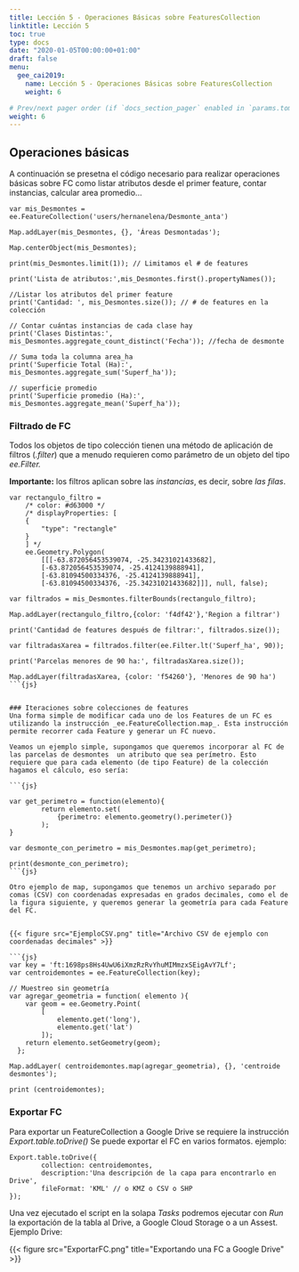```yaml
---
title: Lección 5 - Operaciones Básicas sobre FeaturesCollection
linktitle: Lección 5 
toc: true
type: docs
date: "2020-01-05T00:00:00+01:00"
draft: false
menu:
  gee_cai2019:
    name: Lección 5 - Operaciones Básicas sobre FeaturesCollection
    weight: 6

# Prev/next pager order (if `docs_section_pager` enabled in `params.toml`)
weight: 6
---
```



## Operaciones básicas 

A continuación se presetna el código necesario para realizar operaciones básicas sobre FC como listar atributos desde el primer feature, contar instancias, calcular area promedio...

```{js}
var mis_Desmontes = ee.FeatureCollection('users/hernanelena/Desmonte_anta')

Map.addLayer(mis_Desmontes, {}, 'Áreas Desmontadas');

Map.centerObject(mis_Desmontes);

print(mis_Desmontes.limit(1)); // Limitamos el # de features

print('Lista de atributos:',mis_Desmontes.first().propertyNames()); 

//Listar los atributos del primer feature
print('Cantidad: ', mis_Desmontes.size()); // # de features en la colección

// Contar cuántas instancias de cada clase hay
print('Clases Distintas:',  mis_Desmontes.aggregate_count_distinct('Fecha')); //fecha de desmonte

// Suma toda la columna area_ha
print('Superficie Total (Ha):', mis_Desmontes.aggregate_sum('Superf_ha'));

// superficie promedio
print('Superficie promedio (Ha):', mis_Desmontes.aggregate_mean('Superf_ha'));
```


### Filtrado de FC

Todos los objetos de tipo colección tienen una método de aplicación de filtros (_.filter_) que a menudo requieren como parámetro de un objeto del tipo _ee.Filter._  

**Importante:** los filtros aplican sobre las *instancias*, es decir, sobre *las filas*.

```{js}
var rectangulo_filtro =
	/* color: #d63000 */
	/* displayProperties: [
  	{
    	"type": "rectangle"
  	}
	] */
	ee.Geometry.Polygon(
    	[[[-63.872056453539074, -25.34231021433682],
      	[-63.872056453539074, -25.4124139888941],
      	[-63.81094500334376, -25.4124139888941],
      	[-63.81094500334376, -25.34231021433682]]], null, false);

var filtrados = mis_Desmontes.filterBounds(rectangulo_filtro);

Map.addLayer(rectangulo_filtro,{color: 'f4df42'},'Region a filtrar')

print('Cantidad de features después de filtrar:', filtrados.size());

var filtradasXarea = filtrados.filter(ee.Filter.lt('Superf_ha', 90));

print('Parcelas menores de 90 ha:', filtradasXarea.size());

Map.addLayer(filtradasXarea, {color: 'f54260'}, 'Menores de 90 ha')
```{js}


### Iteraciones sobre colecciones de features
Una forma simple de modificar cada uno de los Features de un FC es utilizando la instrucción _ee.FeatureCollection.map_. Esta instrucción permite recorrer cada Feature y generar un FC nuevo.

Veamos un ejemplo simple, supongamos que queremos incorporar al FC de las parcelas de desmontes  un atributo que sea perímetro. Esto requiere que para cada elemento (de tipo Feature) de la colección hagamos el cálculo, eso sería:

```{js}

var get_perimetro = function(elemento){
    	return elemento.set(
        	{perimetro: elemento.geometry().perimeter()}
    	);
}

var desmonte_con_perimetro = mis_Desmontes.map(get_perimetro);

print(desmonte_con_perimetro);
```{js}

Otro ejemplo de map, supongamos que tenemos un archivo separado por comas (CSV) con coordenadas expresadas en grados decimales, como el de la figura siguiente, y queremos generar la geometría para cada Feature del FC.


{{< figure src="EjemploCSV.png" title="Archivo CSV de ejemplo con coordenadas decimales" >}}

```{js}
var key = 'ft:1698ps8Hs4UwU6iXmzRzRvYhuMIMmzxSEigAvY7Lf';
var centroidemontes = ee.FeatureCollection(key);

// Muestreo sin geometría
var agregar_geometria = function( elemento ){
	var geom = ee.Geometry.Point(
    	[
        	elemento.get('long'),
        	elemento.get('lat')
    	]);
	return elemento.setGeometry(geom);
  };

Map.addLayer( centroidemontes.map(agregar_geometria), {}, 'centroide desmontes');

print (centroidemontes);
```

### Exportar FC

Para exportar un FeatureCollection a Google Drive se requiere la instrucción _Export.table.toDrive()_
Se puede exportar el FC en varios formatos. ejemplo:

```{js}
Export.table.toDrive({
      	collection: centroidemontes,
      	description:'Una descripción de la capa para encontrarlo en Drive',
      	fileFormat: 'KML' // o KMZ o CSV o SHP
});
```
Una vez ejecutado el script en la solapa _Tasks_ podremos ejecutar con _Run_ la exportación de la tabla al Drive, a Google Cloud Storage o a un Assest. Ejemplo Drive:


{{< figure src="ExportarFC.png" title="Exportando una FC a Google Drive" >}}